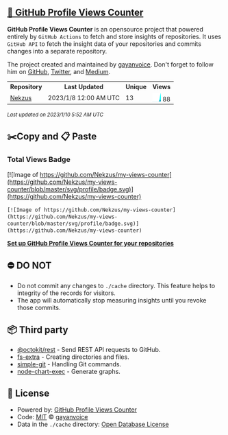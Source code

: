 ## [🚀 GitHub Profile Views Counter](https://github.com/gayanvoice/github-profile-views-counter)
**GitHub Profile Views Counter** is an opensource project that powered entirely by  `GitHub Actions` to fetch and store insights of repositories.
It uses `GitHub API` to fetch the insight data of your repositories and commits changes into a separate repository.

The project created and maintained by [gayanvoice](https://github.com/gayanvoice). Don't forget to follow him on [GitHub](https://github.com/gayanvoice), [Twitter](https://twitter.com/gayanvoice), and [Medium](https://gayanvoice.medium.com/).

<table>
	<tr>
		<th>
			Repository
		</th>
		<th>
			Last Updated
		</th>
		<th>
			Unique
		</th>
		<th>
			Views
		</th>
	</tr>
	<tr>
		<td>
			<a href="https://github.com/Nekzus/my-views-counter/tree/master/readme/472450268/year.md">
				Nekzus
			</a>
		</td>
		<td>
			2023/1/8 12:00 AM UTC
		</td>
		<td>
			13
		</td>
		<td>
			<img alt="Response time graph" src="https://github.com/Nekzus/my-views-counter/raw/master/graph/472450268/small/year.png" height="20"> 88
		</td>
	</tr>
</table>

<small><i>Last updated on 2023/1/10 5:52 AM UTC</i></small>

## ✂️Copy and 📋 Paste
### Total Views Badge
[![Image of https://github.com/Nekzus/my-views-counter](https://github.com/Nekzus/my-views-counter/blob/master/svg/profile/badge.svg)](https://github.com/Nekzus/my-views-counter)

```readme
[![Image of https://github.com/Nekzus/my-views-counter](https://github.com/Nekzus/my-views-counter/blob/master/svg/profile/badge.svg)](https://github.com/Nekzus/my-views-counter)
```
[**Set up GitHub Profile Views Counter for your repositories**](https://github.com/gayanvoice/github-profile-views-counter)
## ⛔ DO NOT
- Do not commit any changes to `./cache` directory. This feature helps to integrity of the records for visitors.
- The app will automatically stop measuring insights until you revoke those commits.
## 📦 Third party

- [@octokit/rest](https://www.npmjs.com/package/@octokit/rest) - Send REST API requests to GitHub.
- [fs-extra](https://www.npmjs.com/package/fs-extra) - Creating directories and files.
- [simple-git](https://www.npmjs.com/package/simple-git) - Handling Git commands.
- [node-chart-exec](https://www.npmjs.com/package/node-chart-exec) - Generate graphs.
## 📄 License
- Powered by: [GitHub Profile Views Counter](https://github.com/gayanvoice/github-profile-views-counter)
- Code: [MIT](./LICENSE) © [gayanvoice](https://github.com/gayanvoice)
- Data in the `./cache` directory: [Open Database License](https://opendatacommons.org/licenses/odbl/1-0/)